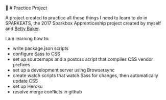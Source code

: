 :fork_and_knife: # Practice Project

A project created to practice all those things I need to learn to do in SPARKEATS, the 2017 Sparkbox Apprenticeship project created by myself and [Betty Baker].

I am learning how to:
* write package.json scripts
* configure Sass to CSS
* set up sourcemaps and a postcss script that compiles CSS vendor prefixes
* set up a development server using Browsersync
* create watch scripts that watch Sass for changes, then automatically update CSS
* set up Heroku
* resolve merge conflicts in github

[Betty Baker]: https://github.com/bettybettybaker

